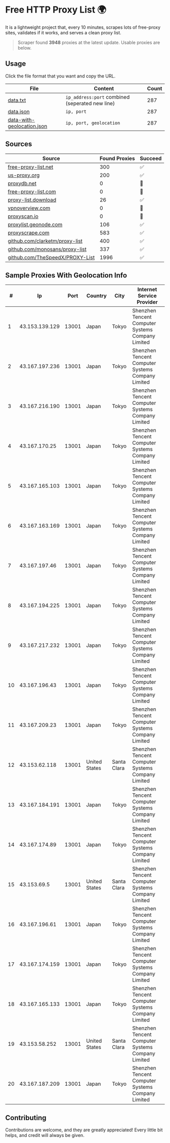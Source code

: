 
# Free HTTP Proxy List 🌍

It is a lightweight project that, every 10 minutes, scrapes lots of free-proxy sites, validates if it works, and serves a clean proxy list.


> Scraper found **3948** proxies at the latest update. Usable proxies are below.

## Usage

Click the file format that you want and copy the URL.


|File|Content|Count|
|----|-------|-----|
|[data.txt](https://raw.githubusercontent.com/themiralay/Proxy-List-World/master/data.txt)|`ip_address:port` combined (seperated new line)|287|
|[data.json](https://raw.githubusercontent.com/themiralay/Proxy-List-World/master/data.json)|`ip, port`|287|
|[data-with-geolocation.json](https://raw.githubusercontent.com/themiralay/Proxy-List-World/master/data-with-geolocation.json)|`ip, port, geolocation`|287|

## Sources

|Source|Found Proxies|Succeed|
|------|-------------|-------|
|[free-proxy-list.net](https://free-proxy-list.net)|300|✅|
|[us-proxy.org](https://www.us-proxy.org)|200|✅|
|[proxydb.net](http://proxydb.net)|0|🚫|
|[free-proxy-list.com](https://free-proxy-list.com/?page=&port=&type%5B%5D=http&type%5B%5D=https&up_time=0&search=Search)|0|🚫|
|[proxy-list.download](https://www.proxy-list.download/HTTP)|26|✅|
|[vpnoverview.com](https://vpnoverview.com/privacy/anonymous-browsing/free-proxy-servers)|0|🚫|
|[proxyscan.io](https://www.proxyscan.io)|0|🚫|
|[proxylist.geonode.com](https://proxylist.geonode.com/api/proxy-list?limit=300&page=1&sort_by=lastChecked&sort_type=desc&protocols=http,https)|106|✅|
|[proxyscrape.com](https://api.proxyscrape.com/v2/?request=displayproxies&protocol=http&timeout=10000&country=all&ssl=all&anonymity=all)|583|✅|
|[github.com/clarketm/proxy-list](https://raw.githubusercontent.com/clarketm/proxy-list/master/proxy-list-raw.txt)|400|✅|
|[github.com/monosans/proxy-list](https://raw.githubusercontent.com/monosans/proxy-list/main/proxies/http.txt)|337|✅|
|[github.com/TheSpeedX/PROXY-List](https://raw.githubusercontent.com/TheSpeedX/PROXY-List/master/http.txt)|1996|✅|


## Sample Proxies With Geolocation Info

|#|Ip|Port|Country|City|Internet Service Provider|
|-|--|----|-------|----|-------------------------|
|1|43.153.139.129|13001|Japan|Tokyo|Shenzhen Tencent Computer Systems Company Limited|
|2|43.167.197.236|13001|Japan|Tokyo|Shenzhen Tencent Computer Systems Company Limited|
|3|43.167.216.190|13001|Japan|Tokyo|Shenzhen Tencent Computer Systems Company Limited|
|4|43.167.170.25|13001|Japan|Tokyo|Shenzhen Tencent Computer Systems Company Limited|
|5|43.167.165.103|13001|Japan|Tokyo|Shenzhen Tencent Computer Systems Company Limited|
|6|43.167.163.169|13001|Japan|Tokyo|Shenzhen Tencent Computer Systems Company Limited|
|7|43.167.197.46|13001|Japan|Tokyo|Shenzhen Tencent Computer Systems Company Limited|
|8|43.167.194.225|13001|Japan|Tokyo|Shenzhen Tencent Computer Systems Company Limited|
|9|43.167.217.232|13001|Japan|Tokyo|Shenzhen Tencent Computer Systems Company Limited|
|10|43.167.196.43|13001|Japan|Tokyo|Shenzhen Tencent Computer Systems Company Limited|
|11|43.167.209.23|13001|Japan|Tokyo|Shenzhen Tencent Computer Systems Company Limited|
|12|43.153.62.118|13001|United States|Santa Clara|Shenzhen Tencent Computer Systems Company Limited|
|13|43.167.184.191|13001|Japan|Tokyo|Shenzhen Tencent Computer Systems Company Limited|
|14|43.167.174.89|13001|Japan|Tokyo|Shenzhen Tencent Computer Systems Company Limited|
|15|43.153.69.5|13001|United States|Santa Clara|Shenzhen Tencent Computer Systems Company Limited|
|16|43.167.196.61|13001|Japan|Tokyo|Shenzhen Tencent Computer Systems Company Limited|
|17|43.167.174.159|13001|Japan|Tokyo|Shenzhen Tencent Computer Systems Company Limited|
|18|43.167.165.133|13001|Japan|Tokyo|Shenzhen Tencent Computer Systems Company Limited|
|19|43.153.58.252|13001|United States|Santa Clara|Shenzhen Tencent Computer Systems Company Limited|
|20|43.167.187.209|13001|Japan|Tokyo|Shenzhen Tencent Computer Systems Company Limited|



## Contributing

Contributions are welcome, and they are greatly appreciated! Every
little bit helps, and credit will always be given.

